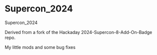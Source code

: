 # Supercon_2024
Supercon_2024

Derived from a fork of the Hackaday 2024-Supercon-8-Add-On-Badge repo.

My little mods and some bug fixes
